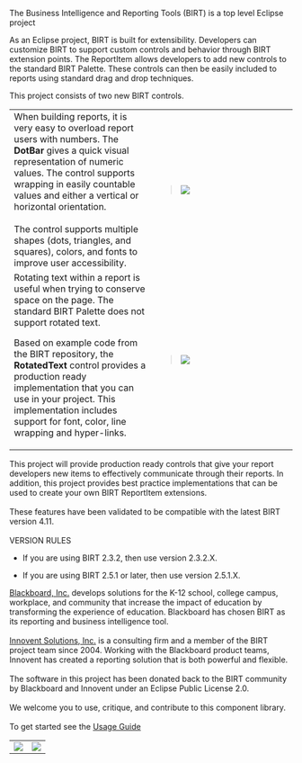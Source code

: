 The Business Intelligence and Reporting Tools (BIRT) is a top level Eclipse project

As an Eclipse project, BIRT is built for extensibility.  Developers can customize BIRT to support custom controls and behavior through BIRT extension points.  The ReportItem allows developers to add new controls to the standard BIRT Palette.  These controls can then be easily included to reports using standard drag and drop techniques.

This project consists of two new BIRT controls.

<table>
<tr>
<td width='50%'>
When building reports, it is very easy to overload report users with numbers.  The <b>DotBar</b> gives a quick visual representation of numeric values.  The control supports wrapping in easily countable values and either a vertical or horizontal orientation.<br>
<br>
The control supports multiple shapes (dots, triangles, and squares), colors, and fonts to improve user accessibility.<br>
</td>
<td width='50%'>
<blockquote><img src='http://innoventsolutions.github.io/images/birt-controls-lib/dotbar.png' />
</td>
</tr>
<tr>
<td width='50%'>
Rotating text within a report is useful when trying to conserve space on the page.  The standard BIRT Palette does not support rotated text.</blockquote>

Based on example code from the BIRT repository, the <b>RotatedText</b> control provides a production ready implementation that you can use in your project.  This implementation includes support for font, color, line wrapping and hyper-links.<br>
</td>
<td width='50%'>
<blockquote><img src='http://innoventsolutions.github.io/images/birt-controls-lib/rotated_text.png' />
</td>
</tr>
</table></blockquote>

This project will provide production ready controls that give your report developers new items to effectively communicate through their reports.  In addition, this project provides best practice implementations that can be used to create your own BIRT ReportItem extensions.
<br/><br/>
These features have been validated to be compatible with the latest BIRT version 4.11.
<br/><br/>
VERSION RULES
<ul><li>If you are using BIRT 2.3.2, then use version 2.3.2.X.</li></ul>
<ul><li>If you are using BIRT 2.5.1 or later, then use version 2.5.1.X. <b></li></ul></b>

<a href='http://www.blackboard.com'>Blackboard, Inc.</a> develops solutions for the K-12 school, college campus, workplace, and community that increase the impact of education by transforming the experience of education.  Blackboard has chosen BIRT as its reporting and business intelligence tool.<br>
<br>
<a href='http://www.innoventsolutions.com/birt-consulting.html'>Innovent Solutions, Inc.</a> is a consulting firm and a member of the BIRT project team since 2004.  Working with the Blackboard product teams, Innovent has created a reporting solution that is both powerful and flexible.<br>
<br>
The software in this project has been donated back to the BIRT community by Blackboard and Innovent under an Eclipse Public License 2.0.<br>
<br>
We welcome you to use, critique, and contribute to this component library.<br>
<br>
To get started see the <a href='https://github.com/innoventsolutions/birt-controls-lib/wiki/UsageGuide'>Usage Guide</a>

<table width='60%'>
<tr>
<td><a href='http://www.blackboard.com'><img src="http://innoventsolutions.github.io/images/birt-controls-lib/Powered_Bb_090.png"/></a></td>
<td align='right'><a href='http://www.innoventsolutions.com/birt-consulting.html'><img src='http://www.innoventsolutions.com/pics/logo_innovent.gif' /></a> </td>
</tr>
</table>
